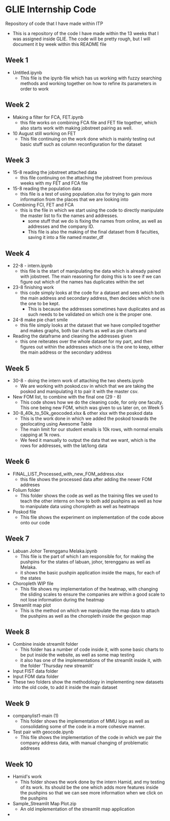 # GLIE Internship Code
Repository of code that I have made within ITP

- This is a repository of the code I have made within the 13 weeks that I was assigned inside GLIE. The code will be pretty rough, but I will document it by week within this README file

## Week 1
- Untitled.ipynb
  - This file is the ipynb file which has us working with fuzzy searching methods and working together on how to refine its parameters in order to work


## Week 2
- Making a filter for FCA, FET.ipynb
  - this file works on combining FCA file and FET file together, which also starts work with making jobstreet pairing as well. 
- 10 August still working on FET
  - This file continuing on the work done which is mainly testing out basic stuff such as column reconfiguration for the dataset

## Week 3
- 15-8 reading the jobstreet attached data
  - this file continuing on the attaching the jobstreet from previous weeks with my FET and FCA file
- 15-8 reading the population data
  - this file is a test of using population.xlsx for trying to gain more information from the places that we are looking into
- Combining FCI, FET and FCA
  - this is the file in which we start using the code to directly manipulate the master list to fix the names and addresses.
    - some stuff that we do is fixing the names from online, as well as addresses and the company ID.
    - This file is also the making of the final dataset from 8 faculties, saving it into a file named master_df

## Week 4
- 22-8 - intern.ipynb
  - this file is the start of manipulating the data which is already paired with jobstreet. The main reasoning for doing this is to see if we can figure out which of the names has duplicates within the set
- 23-8 finishing work
  - this code simply looks at the code for a dataset and sees which both the main address and secondary address, then decides which one is the one to be kept.
    - This is because the addresses sometimes have duplicates and as such needs to be validated on which one is the proper one.
- 24-8 make pie chart smile
  - this file simply looks at the dataset that we have compiled together and makes graphs, both bar charts as well as pie charts and
- Reading the dataframe and cleaning the addresses given
  - this one reiterates over the whole dataset for my part, and then figures out within the addresses which one is the one to keep, either the main address or the secondary address
  
## Week 5
- 30-8 - doing the intern work of attaching the two sheets.ipynb
  - We are working with poskod.csv in which that we are taking the poskod and manipulating it to pair it with the master csv.
- New FOM list, to combine with the final one (29 - 8)
  - This code shows how we do the cleaning code, for only one faculty. This one being new FOM, which was given to us later on, on Week 5
- 30-8_40k_to_50k_geocoded.xlsx & other xlsx with the poskod data
  - This is the work done in which we added the poskod towards the geolocating using Awesome Table
  - The main limit for our student emails is 10k rows, with normal emails capping at 1k rows.
  - We feed it manually to output the data that we want, which is the rows for addresses, with the lat/long data

## Week 6
- FINAL_LIST_Processed_with_new_FOM_address.xlsx
  - this file shows the processed data after adding the newer FOM addreses
- Folium folder
  - This folder shows the code as well as the training files we used to teach the other interns on how to both add pushpins as well as how to manipulate data using choropleth as well as heatmaps
- Poskod file
  - This file shows the experiment on implementation of the code above onto our code
 
## Week 7
- Labuan Johor Terengganu Melaka.ipynb
  - This file is the part of which I am responsible for, for making the pushpins for the states of labuan, johor, terengganu as well as Melaka.
  - it shows the basic pushpin application inside the maps, for each of the states
- Choropleth WIP file
  - This file shows my implementation of the heatmap, with changing the sliding scales to ensure the companies are within a good scale to not lose information during the heatmap
- Streamlit map plot
  - This is the method on which we manipulate the map data to attach the pushpins as well as the choropleth inside the geojson map

## Week 8
- Combine inside streamlit folder
  - This folder has a number of code inside it, with some basic charts to be put inside the website, as well as some map testing
  - it also has one of the implementations of the streamlit inside it, with the folder 'Thursday new streamlit'
- Input FIST data folder
- Input FOM data folder
 - These two folders show the methodology in implementing new datasets into the old code, to add it inside the main dataset

## Week 9
- companylist1-main (1)
  - This folder shows the implementation of MMU logo as well as consolidating some of the code in a more cohesive manner.
- Test pair with geocode.ipynb
  - This file shows the implementation of the code in which we pair the company address data, with manual changing of problematic addreses

## Week 10
- Hamid's work
  - This folder shows the work done by the intern Hamid, and my testing of its work. Its should be the one which adds more features inside the pushpins so that we can see more information when we click on the pushpins
- Sample_Streamlit Map Plot.zip
  - An old implementation of the streamlit map application
- 

